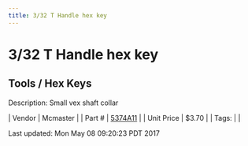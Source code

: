 ```yaml
---
title: 3/32 T Handle hex key
---
```


# 3/32 T Handle hex key
## Tools / Hex Keys
Description: 	Small vex shaft collar 

| Vendor | Mcmaster | 
| Part # | [5374A11](https://www.mcmaster.com/#5374A11) | 
| Unit Price | $3.70 | 
| Tags: |  | 

Last updated: Mon May 08 09:20:23 PDT 2017